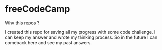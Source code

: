 # freeCodeCamp


Why this repos ?

I created this repo for saving all my progress with some code challenge. I can keep my answer and wrote my thinking process. So in the future I can comeback here and see my past answers.
